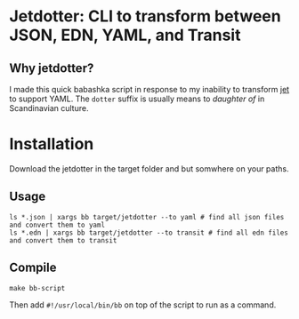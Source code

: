 # Jetdotter: CLI to transform between JSON, EDN, YAML, and Transit

## Why jetdotter?

I made this quick babashka script in response to my inability to transform
[jet](https://github.com/borkdude/jet) to support YAML. The `dotter` suffix is
usually means to *daughter of* in Scandinavian culture.

# Installation

Download the jetdotter in the target folder and but somwhere on your paths.

## Usage

``` shell
ls *.json | xargs bb target/jetdotter --to yaml # find all json files and convert them to yaml
ls *.edn | xargs bb target/jetdotter --to transit # find all edn files and convert them to transit
```


## Compile

``` shell
make bb-script
```

Then add `#!/usr/local/bin/bb` on top of the script to run as a command.
